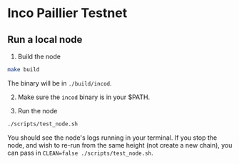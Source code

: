 # Inco Paillier Testnet

## Run a local node

1. Build the node

```bash
make build
```

The binary will be in `./build/incod`.

2. Make sure the `incod` binary is in your $PATH.

3. Run the node

```bash
./scripts/test_node.sh
```

You should see the node's logs running in your terminal. If you stop the node, and wish to re-run from the same height (not create a new chain), you can pass in `CLEAN=false ./scripts/test_node.sh`.
